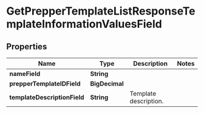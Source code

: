 

# GetPrepperTemplateListResponseTemplateInformationValuesField


## Properties

Name | Type | Description | Notes
------------ | ------------- | ------------- | -------------
**nameField** | **String** |  | 
**prepperTemplateIDField** | **BigDecimal** |  | 
**templateDescriptionField** | **String** | Template description. | 



